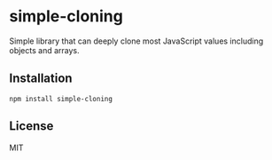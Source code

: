 # simple-cloning

Simple library that can deeply clone most JavaScript values including objects and arrays.

## Installation

```
npm install simple-cloning
```

## License

MIT
